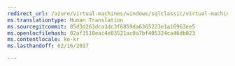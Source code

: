 ```yaml
---
redirect_url: /azure/virtual-machines/windows/sqlclassic/virtual-machines-windows-classic-ps-sql-report
ms.translationtype: Human Translation
ms.sourcegitcommit: 85d3d263dca3dc3f6859da6365223e1a16963ee5
ms.openlocfilehash: 02af3510eac4e03521ac0a7bf405324ca46db823
ms.contentlocale: ko-kr
ms.lasthandoff: 02/16/2017

---
```

